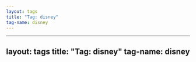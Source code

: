 ```yaml
---
layout: tags
title: "Tag: disney"
tag-name: disney
---
```

---
layout: tags
title: "Tag: disney"
tag-name: disney
---
